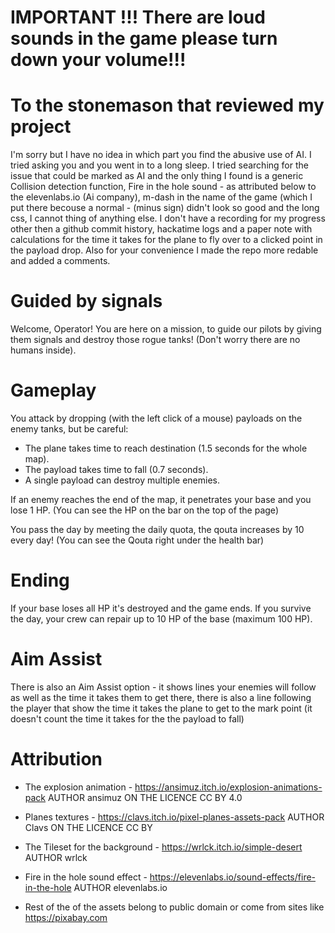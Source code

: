 # IMPORTANT !!! There are loud sounds in the game please turn down your volume!!!

# To the stonemason that reviewed my project
I'm sorry but I have no idea in which part you find the abusive use of AI. I tried asking you and you went in to a long sleep. I tried searching for the issue that could be marked as AI and the only thing I found is a generic Collision detection function, Fire in the hole sound - as attributed below to the elevenlabs.io (Ai company), m-dash in the name of the game (which I put there becouse a normal - (minus sign) didn't look so good and the long css, I cannot thing of anything else. I don't have a recording for my progress other then a github commit history, hackatime logs and a paper note with calculations for the 
time it takes for the plane to fly over to a clicked point in the payload drop. Also for your convenience I made the repo more redable and added a comments. 

# Guided by signals
Welcome, Operator! You are here on a mission, to guide our pilots by giving them signals and destroy those rogue tanks! (Don't worry there are no humans inside).

# Gameplay
You attack by dropping (with the left click of a mouse) payloads on the enemy tanks, but be careful:
- The plane takes time to reach destination (1.5 seconds for the whole map).
- The payload takes time to fall (0.7 seconds).
- A single payload can destroy multiple enemies.

If an enemy reaches the end of the map, it penetrates your base and you lose 1 HP.
(You can see the HP on the bar on the top of the page)

You pass the day by meeting the daily quota, the qouta increases by 10 every day!
(You can see the Qouta right under the health bar)

# Ending
If your base loses all HP it's destroyed and the game ends.
If you survive the day, your crew can repair up to 10 HP of the base (maximum 100 HP).

# Aim Assist
There is also an Aim Assist option - it shows lines your enemies will follow as well as the time it takes them to get there, there is also a line following the player that show the time it takes the plane to get to the mark point (it doesn't count the time it takes for the the payload to fall)

# Attribution
- The explosion animation - https://ansimuz.itch.io/explosion-animations-pack AUTHOR ansimuz ON THE LICENCE CC BY 4.0
- Planes textures - https://clavs.itch.io/pixel-planes-assets-pack AUTHOR Clavs ON THE LICENCE CC BY
- The Tileset for the background - https://wrlck.itch.io/simple-desert AUTHOR wrlck
- Fire in the hole sound effect - https://elevenlabs.io/sound-effects/fire-in-the-hole AUTHOR elevenlabs.io

- Rest of the of the assets belong to public domain or come from sites like https://pixabay.com





